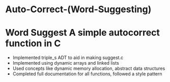 # Auto-Correct-(Word-Suggesting)
# Word Suggest A simple autocorrect function in C 
* Implemented triple_s ADT to aid in making suggest.c 
* Implemented using dynamic arrays and linked lists 
* Used concepts like dynamic memory allocation, abstract data structures 
* Completed full documentation for all functions, followed a style pattern
